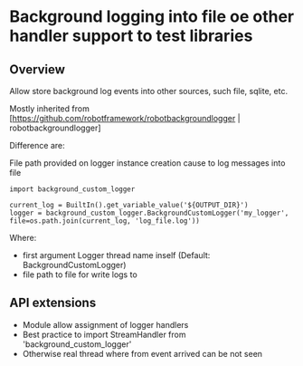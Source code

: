 # Background logging into file oe other handler support to test libraries
## Overview

Allow store background log events into other sources, such file, sqlite, etc.

Mostly inherited from  [https://github.com/robotframework/robotbackgroundlogger | robotbackgroundlogger]

Difference are:
    
File path provided on logger instance creation cause to log messages into file
    
    import background_custom_logger
    
    current_log = BuiltIn().get_variable_value('${OUTPUT_DIR}')
    logger = background_custom_logger.BackgroundCustomLogger('my_logger', file=os.path.join(current_log, 'log_file.log'))
    
Where:
- first argument Logger thread name inself (Default: BackgroundCustomLogger)
- file  path to file for write logs to

## API extensions

- Module allow assignment of logger handlers
- Best practice to import StreamHandler from 'background_custom_logger'
- Otherwise real thread where from event arrived can be not seen
